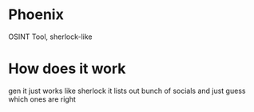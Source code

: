# Phoenix
OSINT Tool, sherlock-like

# How does it work
gen it just works like sherlock it lists out bunch of socials 
and just guess which ones are right
